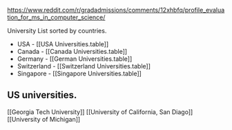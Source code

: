 https://www.reddit.com/r/gradadmissions/comments/12xhbfq/profile_evaluation_for_ms_in_computer_science/

University List sorted by countries.
- USA - [[USA Universities.table]]
- Canada - [[Canada Universities.table]]
- Germany - [[German Universities.table]]
- Switzerland - [[Switzerland Universities.table]]
- Singapore - [[Singapore Universities.table]]
 

## US universities.

[[Georgia Tech University]]
[[University of California, San Diago]]
[[University of Michigan]]


